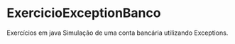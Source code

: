 # ExercicioExceptionBanco

Exercícios em java 
Simulação de uma conta bancária utilizando Exceptions.